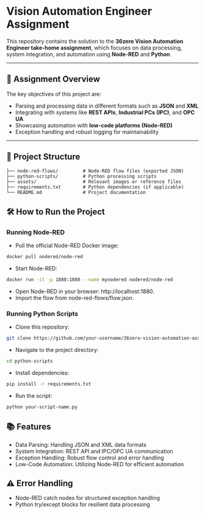 # Vision Automation Engineer Assignment  

This repository contains the solution to the **36zero Vision Automation Engineer take-home assignment**, which focuses on data processing, system integration, and automation using **Node-RED** and **Python**.

---

## 🚀 **Assignment Overview**
The key objectives of this project are:  
- Parsing and processing data in different formats such as **JSON** and **XML**  
- Integrating with systems like **REST APIs**, **Industrial PCs (IPC)**, and **OPC UA**  
- Showcasing automation with **low-code platforms (Node-RED)**  
- Exception handling and robust logging for maintainability  

---

## 📁 **Project Structure**
```plaintext
├── node-red-flows/         # Node-RED flow files (exported JSON)
├── python-scripts/         # Python processing scripts
├── assets/                 # Relevant images or reference files
├── requirements.txt        # Python dependencies (if applicable)
└── README.md               # Project documentation
```

## 🛠 **How to Run the Project**

### Running Node-RED

* Pull the official Node-RED Docker image:
```bash
docker pull nodered/node-red
```

* Start Node-RED:
```bash
docker run -it -p 1880:1880 --name mynodered nodered/node-red
```

* Open Node-RED in your browser: http://localhost:1880.
* Import the flow from node-red-flows/flow.json.

### Running Python Scripts

* Clone this repository:
```bash
git clone https://github.com/your-username/36zero-vision-automation-assignment.git
```

* Navigate to the project directory:
```bash
cd python-scripts
```

* Install dependencies:
```bash
pip install -r requirements.txt
```

* Run the script:

```bash
python your-script-name.py
```

## 📚 Features
* Data Parsing: Handling JSON and XML data formats
* System Integration: REST API and IPC/OPC UA communication
* Exception Handling: Robust flow control and error handling
* Low-Code Automation: Utilizing Node-RED for efficient automation

## ⚠️ Error Handling
* Node-RED catch nodes for structured exception handling
* Python try/except blocks for resilient data processing
